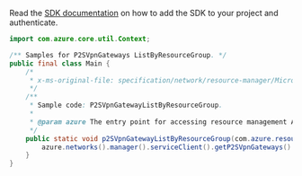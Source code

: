 Read the [SDK documentation](https://github.com/Azure/azure-sdk-for-java/blob/azure-resourcemanager_2.11.0/sdk/resourcemanager/azure-resourcemanager/README.md) on how to add the SDK to your project and authenticate.

```java
import com.azure.core.util.Context;

/** Samples for P2SVpnGateways ListByResourceGroup. */
public final class Main {
    /*
     * x-ms-original-file: specification/network/resource-manager/Microsoft.Network/stable/2021-05-01/examples/P2SVpnGatewayListByResourceGroup.json
     */
    /**
     * Sample code: P2SVpnGatewayListByResourceGroup.
     *
     * @param azure The entry point for accessing resource management APIs in Azure.
     */
    public static void p2SVpnGatewayListByResourceGroup(com.azure.resourcemanager.AzureResourceManager azure) {
        azure.networks().manager().serviceClient().getP2SVpnGateways().listByResourceGroup("rg1", Context.NONE);
    }
}
```
